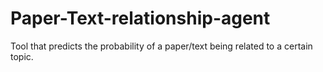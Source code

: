 # Paper-Text-relationship-agent
Tool that predicts the probability of a paper/text being related to a certain topic.

